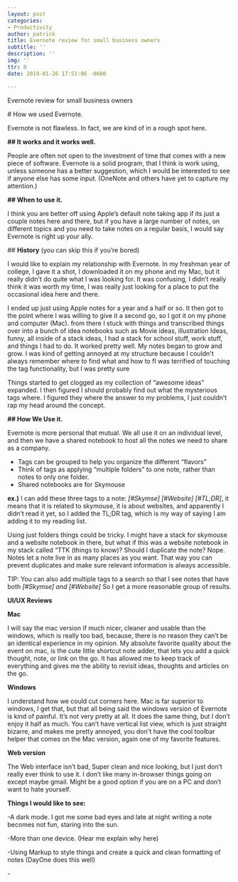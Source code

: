 ```yaml
---
layout: post
categories:
- Productivity
author: patrick
title: Evernote review for small business owners
subtitle: ''
description: ''
img: ''
ttr: 8
date: 2019-01-26 17:51:06 -0600

---
```

Evernote review for small business owners

\# How we used Evernote.

Evernote is not flawless. In fact, we are kind of in a rough spot here.

**## It works and it works well.**

People are often not open to the investment of time that comes with a new piece of software. Evernote is a solid program, that I think is work using, unless someone has a better suggestion, which I would be interested to see if anyone else has some input. (OneNote and others have yet to capture my attention.)

**## When to use it.**

I think you are better off using Apple’s default note taking app if its just a couple notes here and there, but if you have a large number of notes, on different topics and you need to take notes on a regular basis, I would say Evernote is right up your ally.

\## **History** (you can skip this if you’re bored)

I would like to explain my relationship with Evernote. In my freshman year of college, I gave it a shot, I downloaded it on my phone and my Mac, but it really didn't do quite what I was looking for. It was confusing, I didn’t really think it was worth my time, I was really just looking for a place to put the occasional idea here and there.

I ended up just using Apple notes for a year and a half or so. It then got to the point where I was willing to give it a second go, so I got it on my phone and computer (Mac). from there I stuck with things and transcribed things over into a bunch of idea notebooks such as Movie ideas, illustration Ideas, funny, all inside of a stack ideas, I had a stack for school stuff, work stuff, and things I had to do. It worked pretty well. My notes began to grow and grow. I was kind of getting annoyed at my structure because I couldn't always remember where to find what and how to fI was terrified of touching the tag functionality, but I was pretty sure 

Things started to get clogged as my collection of “awesome ideas” expanded. I then figured I should probably find out what the mysterious tags where. I figured they where the answer to my problems, I just couldn’t rap my head around the concept. 

**## How We Use it.**

Evernote is more personal that mutual. We all use it on an individual level, and then we have a shared notebook to host all the notes we need to share as a company.

* Tags can be grouped to help you organize the different “flavors”
* Think of tags as applying “multiple folders” to one note, rather than notes to only one folder.
* Shared notebooks are for Skymouse	

**ex.)** I can add these three tags to a note: _\[#Skymse\] \[#Website\] \[#TL;DR\]_, it means that it is related to skymouse, it is about websites, and apparently I didn’t read it yet, so I added the TL;DR tag, which is my way of saying I am adding it to my reading list.

Using just folders things could be tricky. I might have a stack for skymouse and a website notebook in there, but what if this was a website notebook in my stack called “TTK (things to know)? Should I duplicate the note? Nope. Notes let a note live in as many places as you want. That way you can prevent duplicates and make sure relevant information is always accessible.

TIP: You can also add multiple tags to a search so that I see notes that have both _\[#Skymse\] and \[#Website\]_ So I get a more reasonable group of results.

**UI/UX Reviews**

**Mac**

I will say the mac version if much nicer, cleaner and usable than the windows, which is really too bad, because, there is no reason they can’t be an identical experience in my opinion. My absolute favorite quality about the event on mac, is the cute little shortcut note adder, that lets you add a quick thought, note, or link on the go. It has allowed me to keep track of everything and gives me the ability to revisit ideas, thoughts and articles on the go.

**Windows** 

I understand how we could cut corners here. Mac is far superior to windows, I get that, but that all being said the windows version of Evernote is kind of painful. It’s not very pretty at all. It does the same thing, but I don’t enjoy it half as much. You can’t have vertical list view, which is just straight bizarre, and makes me pretty annoyed, you don't have the cool toolbar helper that comes on the Mac version, again one of my favorite features.

**Web version**

The Web interface isn’t bad, Super clean and nice looking, but I just don’t really ever think to use it. I don’t like many in-browser things going on except maybe gmail. Might be a good option if you are on a PC and don’t want to hate yourself.

**Things I would like to see:**

\-A dark mode. I got me some bad eyes and late at night writing a note becomes not fun, staring into the sun.

\-More than one device. (Hear me explain why here)

\-Using Markup to style things and create a quick and clean formatting of notes (DayOne does this well)

\-